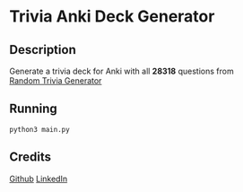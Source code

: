# Trivia Anki Deck Generator

## Description

Generate a trivia deck for Anki with all **28318** questions from  
[Random Trivia Generator](https://www.randomtriviagenerator.com/)

## Running

```console
python3 main.py
```

## Credits

[Github](https://github.com/ricardofig016)
[LinkedIn](https://www.linkedin.com/in/ricardo-figueiredo-ba5245235/)
